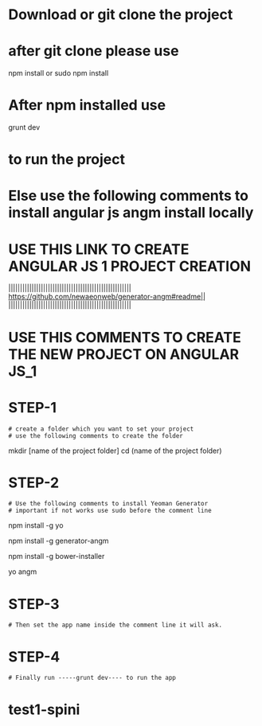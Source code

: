 # Download or git clone the project 
# after git clone please use
npm install
or
sudo npm install
# After npm installed use 
grunt dev
# to run the project


# Else use the following comments to install angular js angm install locally
# USE THIS LINK TO CREATE ANGULAR JS 1 PROJECT CREATION
|||||||||||||||||||||||||||||||||||||||||||||||||||||
https://github.com/newaeonweb/generator-angm#readme||
|||||||||||||||||||||||||||||||||||||||||||||||||||||


# USE THIS COMMENTS TO CREATE THE NEW PROJECT ON ANGULAR JS_1
 # STEP-1
	# create a folder which you want to set your project
	# use the following comments to create the folder
mkdir [name of the project folder]
cd (name of the project folder)
   # STEP-2
	# Use the following comments to install Yeoman Generator
    # important if not works use sudo before the comment line 
npm install -g yo

npm install -g generator-angm

npm install -g bower-installer

yo angm

# STEP-3
	# Then set the app name inside the comment line it will ask.
	
# STEP-4
	# Finally run -----grunt dev---- to run the app


# test1-spini
